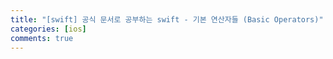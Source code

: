 ```yaml
---
title: "[swift] 공식 문서로 공부하는 swift - 기본 연산자들 (Basic Operators)"
categories: [ios]
comments: true
---
```



